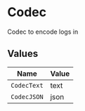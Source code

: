 # Codec

Codec to encode logs in


## Values

| Name        | Value       |
| ----------- | ----------- |
| `CodecText` | text        |
| `CodecJSON` | json        |